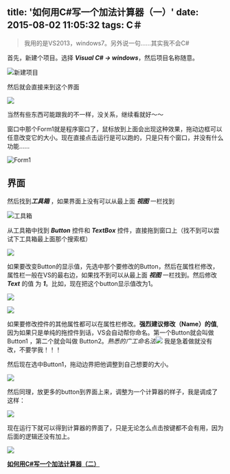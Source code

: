 title: '如何用C#写一个加法计算器（一）'
date: 2015-08-02 11:05:32
tags: C＃
---

>我用的是VS2013，windows7。另外说一句……其实我不会C#

<!--more-->

首先，新建个项目。选择 ***Visual C# -> windows***，然后项目名称随意。

![新建项目](http://7xkfbb.com1.z0.glb.clouddn.com/15-8-2/64743553.jpg)

然后就会直接来到这个界面

![](http://7xkfbb.com1.z0.glb.clouddn.com/15-8-2/525898.jpg)

当然有些东西可能跟我的不一样，没关系，继续看就好～～

窗口中那个Form1就是程序窗口了，鼠标放到上面会出现这种效果，拖动边框可以任意改变它的大小。现在直接点击运行是可以跑的，只是只有个窗口，并没有什么功能……

![Form1](http://7xkfbb.com1.z0.glb.clouddn.com/15-8-18/35057443.jpg)


## 界面
然后找到***工具箱*** ，如果界面上没有可以从最上面 ***视图*** 一栏找到

![工具箱](http://7xkfbb.com1.z0.glb.clouddn.com/15-8-18/7029636.jpg)

从工具箱中找到 ***Button*** 控件和  ***TextBox*** 控件，直接拖到窗口上（找不到可以尝试下工具箱最上面那个搜索框）

![](http://7xkfbb.com1.z0.glb.clouddn.com/15-8-2/46756365.jpg)

如果要改变Button的显示值，先选中那个要修改的Button，然后在属性栏修改，属性栏一般在VS的最右边，如果找不到可以从最上面 ***视图*** 一栏找到。然后修改 ***Text*** 的值 为 ***1***。比如，现在把这个button显示值改为1。

![](http://7xkfbb.com1.z0.glb.clouddn.com/15-8-18/99866980.jpg)

![](http://7xkfbb.com1.z0.glb.clouddn.com/15-8-18/87741943.jpg)

如果要修改控件的其他属性都可以在属性栏修改。**强烈建议修改（Name）的值**, 因为如果只是单纯的拖控件到话，VS会自动帮你命名。第一个Button就会叫做 Button1 ，第二个就会叫做 Button2。*熟悉的广工命名法![](http://7xkfbb.com1.z0.glb.clouddn.com/15-7-16/47607869.jpg)* 我是急着做就没有改，不要学我！！！

然后现在选中Button1，拖动边界把他调整到自己想要的大小。

![](http://7xkfbb.com1.z0.glb.clouddn.com/15-8-18/10858189.jpg)

然后同理，放更多的button到界面上来，调整为一个计算器的样子，我是调成了这样：

![](http://7xkfbb.com1.z0.glb.clouddn.com/15-8-18/34890069.jpg)

现在运行下就可以得到计算器的界面了，只是无论怎么点击按键都不会有用，因为后面的逻辑还没有加上。

![](http://7xkfbb.com1.z0.glb.clouddn.com/15-8-2/85573366.jpg)

[**如何用C#写一个加法计算器（二）**](http://caoyudong.com/2015/08/02/%E5%A6%82%E4%BD%95%E7%94%A8C%EF%BC%83%E5%86%99%E4%B8%80%E4%B8%AA%E5%8A%A0%E6%B3%95%E8%AE%A1%E7%AE%97%E5%99%A8%EF%BC%88%E4%BA%8C%EF%BC%89/)